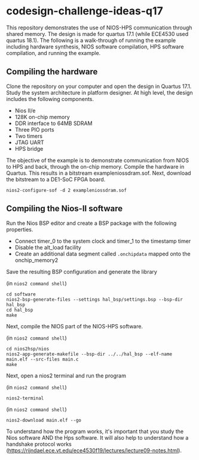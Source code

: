 # codesign-challenge-ideas-q17

This repository demonstrates the use of NIOS-HPS communication through shared memory. The design is made for quartus 17.1 (while ECE4530 used quartus 18.1). The following is a walk-through of running the example including hardware synthesis, NIOS software compilation, HPS software compilation, and running the example.

## Compiling the hardware

Clone the repository on your computer and open the design in Quartus 17.1. Study the system architecture in platform designer. At high level, the design includes the following components.

* Nios II/e 
* 128K on-chip memory
* DDR interface to 64MB SDRAM
* Three PIO ports
* Two timers
* JTAG UART
* HPS bridge

The objective of the example is to demonstrate communication from NIOS to HPS and back, through the on-chip memory.
Compile the hardware in Quartus. This results in a bitstream exampleniossdram.sof. Next, download the bitstream to a DE1-SoC FPGA board.

~~~
nios2-configure-sof -d 2 exampleniossdram.sof
~~~

## Compiling the Nios-II software

Run the Nios BSP editor and create a BSP package with the following properties.

* Connect timer_0 to the system clock and timer_1 to the timestamp timer
* Disable the alt_load facility
* Create an additional data segment called `.onchipdata` mapped onto the onchip_memory2

Save the resulting BSP configuration and generate the library

(in `nios2 command shell`)
~~~
cd software
nios2-bsp-generate-files --settings hal_bsp/settings.bsp --bsp-dir hal_bsp
cd hal_bsp
make
~~~

Next, compile the NIOS part of the NIOS-HPS software.

(in `nios2 command shell`)
~~~
cd nios2hsp/nios
nios2-app-generate-makefile --bsp-dir ../../hal_bsp --elf-name main.elf --src-files main.c
make
~~~

Next, open a nios2 terminal and run the program

(in `nios2 command shell`)
~~~
nios2-terminal
~~~

(in `nios2 command shell`)
~~~
nios2-download main.elf --go
~~~

To understand how the program works, it's important that you study the Nios software AND the Hps software.
It will also help to understand how a handshake protocol works (https://rijndael.ece.vt.edu/ece4530f19/lectures/lecture09-notes.html).
